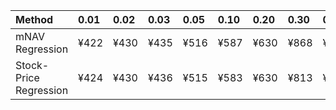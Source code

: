 | Method                 | 0.01   | 0.02   | 0.03   | 0.05   | 0.10   | 0.20   | 0.30   | 0.40   | 0.50   | 0.60   | 0.70   | 0.80   | 0.90   | 0.95   | 0.97   | 0.98   | 0.99   |
|:-----------------------|:-------|:-------|:-------|:-------|:-------|:-------|:-------|:-------|:-------|:-------|:-------|:-------|:-------|:-------|:-------|:-------|:-------|
| mNAV Regression        | ¥422   | ¥430   | ¥435   | ¥516   | ¥587   | ¥630   | ¥868   | ¥953   | ¥1,105 | ¥1,298 | ¥1,441 | ¥1,842 | ¥2,503 | ¥2,800 | ¥2,943 | ¥3,144 | ¥3,147 |
| Stock-Price Regression | ¥424   | ¥430   | ¥436   | ¥515   | ¥583   | ¥630   | ¥813   | ¥892   | ¥984   | ¥1,160 | ¥1,318 | ¥1,769 | ¥2,306 | ¥2,478 | ¥2,595 | ¥2,848 | ¥2,866 |